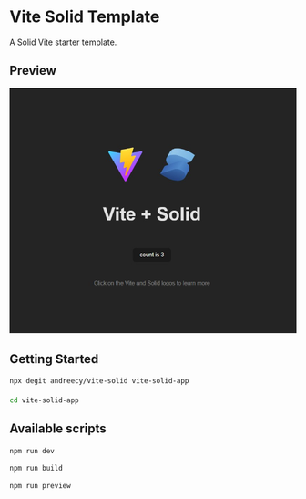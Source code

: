 # Vite Solid Template

A Solid Vite starter template.

## Preview

![preview.jpg](preview.jpg)

## Getting Started

```bash
npx degit andreecy/vite-solid vite-solid-app

cd vite-solid-app
```

## Available scripts

```bash
npm run dev
```

```bash
npm run build
```

```bash
npm run preview
```
